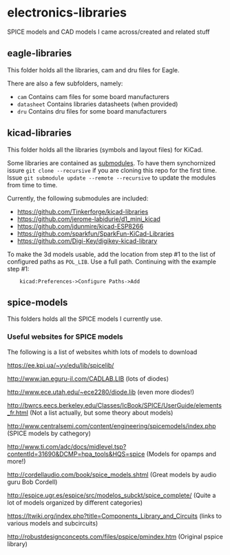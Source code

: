# electronics-libraries
SPICE models and CAD models I came across/created and related stuff

## eagle-libraries

This folder holds all the libraries, cam and dru files for Eagle.

There are also a few subfolders, namely:
* `cam` Contains cam files for some board manufacturers
* `datasheet` Contains libraries datasheets (when provided)
* `dru` Contains dru files for some board manufacturers

## kicad-libraries

This folder holds all the libraries (symbols and layout files) for KiCad.

Some libraries are contained as [submodules](https://github.blog/2016-02-01-working-with-submodules/).
To have them synchornized issure `git clone --recursive` if you are cloning this repo for the first time.
Issue `git submodule update --remote --recursive` to update the modules from time to time.

Currently, the following submodules are included:
* https://github.com/Tinkerforge/kicad-libraries
* https://github.com/jerome-labidurie/d1_mini_kicad
* https://github.com/jdunmire/kicad-ESP8266
* https://github.com/sparkfun/SparkFun-KiCad-Libraries
* https://github.com/Digi-Key/digikey-kicad-library

To make the 3d models usable, add the location from step #1 to the list
of configured paths as `POL_LIB`. Use a full path. Continuing with
the example step #1:

        kicad:Preferences->Configure Paths->Add

## spice-models

This folders holds all the SPICE models I currently use.

### Useful websites for SPICE models
The following is a list of websites whith lots of models to download

https://ee.kpi.ua/~yv/edu/lib/spicelib/

http://www.jan.eguru-il.com/CADLAB.LIB
(lots of diodes)

http://www.ece.utah.edu/~ece2280/diode.lib
(even more diodes!)

http://bwrcs.eecs.berkeley.edu/Classes/IcBook/SPICE/UserGuide/elements_fr.html
(Not a list actually, but some theory about models)

http://www.centralsemi.com/content/engineering/spicemodels/index.php
(SPICE models by cathegory)

http://www.ti.com/adc/docs/midlevel.tsp?contentId=31690&DCMP=hpa_tools&HQS=spice
(Models for opamps and more!)

http://cordellaudio.com/book/spice_models.shtml
(Great models by audio guru Bob Cordell)

http://espice.ugr.es/espice/src/modelos_subckt/spice_complete/
(Quite a lot of models organized by different categories)

https://ltwiki.org/index.php?title=Components_Library_and_Circuits
(links to various models and subcircuits)

http://robustdesignconcepts.com/files/pspice/pmindex.htm
(Original pspice library)
